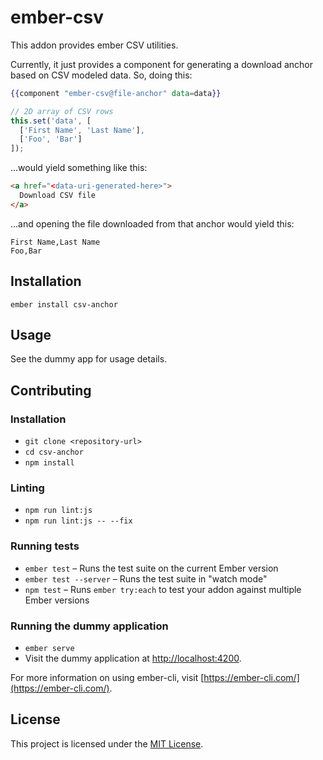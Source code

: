ember-csv
==============================================================================

This addon provides ember CSV utilities.

Currently, it just provides a component for generating a download anchor based on CSV modeled data. So, doing this:

```handlebars
{{component "ember-csv@file-anchor" data=data}}
```

```javascript
// 2D array of CSV rows
this.set('data', [
  ['First Name', 'Last Name'],
  ['Foo', 'Bar']
]);
```

...would yield something like this:

```html
<a href="<data-uri-generated-here>">
  Download CSV file
</a>
```

...and opening the file downloaded from that anchor would yield this:

```csv
First Name,Last Name
Foo,Bar
```

Installation
------------------------------------------------------------------------------

```
ember install csv-anchor
```

Usage
------------------------------------------------------------------------------

See the dummy app for usage details.

Contributing
------------------------------------------------------------------------------

### Installation

* `git clone <repository-url>`
* `cd csv-anchor`
* `npm install`

### Linting

* `npm run lint:js`
* `npm run lint:js -- --fix`

### Running tests

* `ember test` – Runs the test suite on the current Ember version
* `ember test --server` – Runs the test suite in "watch mode"
* `npm test` – Runs `ember try:each` to test your addon against multiple Ember versions

### Running the dummy application

* `ember serve`
* Visit the dummy application at [http://localhost:4200](http://localhost:4200).

For more information on using ember-cli, visit [https://ember-cli.com/](https://ember-cli.com/).

License
------------------------------------------------------------------------------

This project is licensed under the [MIT License](LICENSE.md).
